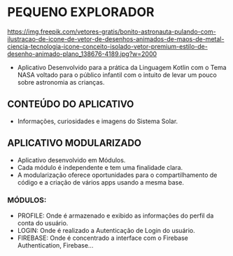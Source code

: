 # PEQUENO EXPLORADOR
<https://img.freepik.com/vetores-gratis/bonito-astronauta-pulando-com-ilustracao-de-icone-de-vetor-de-desenhos-animados-de-maos-de-metal-ciencia-tecnologia-icone-conceito-isolado-vetor-premium-estilo-de-desenho-animado-plano_138676-4189.jpg?w=2000>
- Aplicativo Desenvolvido para a prática da Linguagem Kotlin com o Tema NASA voltado para o público infantil com o intuito de levar um pouco sobre astronomia as crianças.

## CONTEÚDO DO APLICATIVO
- Informações, curiosidades e imagens do Sistema Solar.

## APLICATIVO MODULARIZADO
- Aplicativo desenvolvido em Módulos.
- Cada módulo é independente e tem uma finalidade clara.
- A modularização oferece oportunidades para o compartilhamento de código e a criação de vários apps usando a mesma base.

### MÓDULOS:
- PROFILE: Onde é armazenado e exibido as informações do perfil da conta do usuário.
- LOGIN: Onde é realizado a Autenticação de Login do usuário.
- FIREBASE: Onde é concentrado a interface com o Firebase Authentication, Firebase...